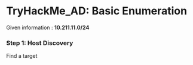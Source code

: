 # TryHackMe_AD: Basic Enumeration
Given information : **10.211.11.0/24**

### Step 1: Host Discovery
Find a target
